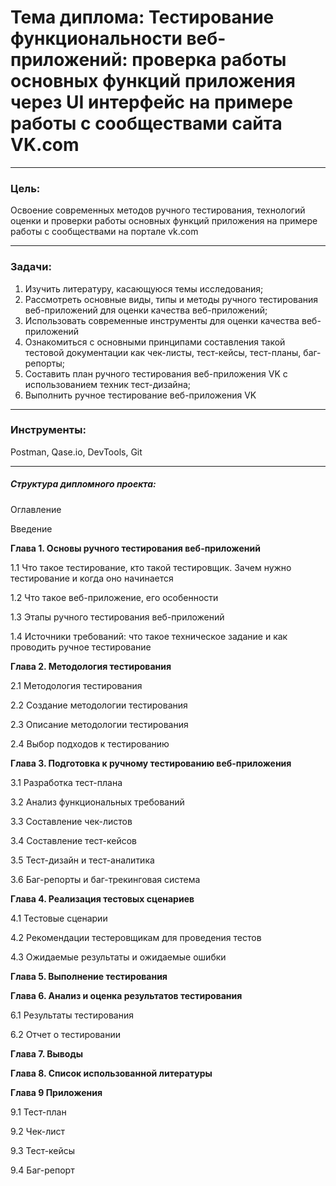 # Тема диплома: Тестирование функциональности веб-приложений: проверка работы основных функций приложения через UI интерфейс на примере работы с сообществами сайта VK.com

---

### Цель:
Освоение современных методов ручного тестирования, технологий оценки и проверки работы основных функций приложения на примере работы с сообществами на портале vk.com

---

### Задачи:
  1. Изучить литературу, касающуюся темы исследования;
  2. Рассмотреть основные виды, типы и методы ручного тестирования веб-приложений для оценки качества веб-приложений;
  3. Использовать современные инструменты для оценки качества веб-приложений
  4. Ознакомиться с основными принципами составления такой тестовой документации как чек-листы, тест-кейсы, тест-планы, баг-репорты;
  5. Составить план ручного тестирования веб-приложения VK с использованием техник тест-дизайна;
  6. Выполнить ручное тестирование веб-приложения VK

---

### Инструменты:
Postman, Qase.io,  DevTools, Git

---

##### Структура дипломного проекта:
Оглавление

Введение 

**Глава 1. Основы ручного тестирования веб-приложений**

1.1 Что такое тестирование, кто такой тестировщик. Зачем нужно тестирование и когда оно начинается

1.2 Что такое веб-приложение, его особенности

1.3 Этапы ручного тестирования веб-приложений

1.4 Источники требований: что такое техническое задание и как проводить ручное тестирование

**Глава 2. Методология тестирования**

2.1 Методология тестирования

2.2 Создание методологии тестирования

2.3 Описание методологии тестирования

2.4 Выбор подходов к тестированию

**Глава 3. Подготовка к ручному тестированию веб-приложения**

3.1 Разработка тест-плана

3.2 Анализ функциональных требований

3.3 Составление чек-листов

3.4 Составление тест-кейсов

3.5 Тест-дизайн и тест-аналитика

3.6 Баг-репорты и баг-трекинговая система

**Глава 4. Реализация тестовых сценариев**

4.1 Тестовые сценарии

4.2 Рекомендации тестеровщикам для проведения тестов

4.3 Ожидаемые результаты и ожидаемые ошибки

**Глава 5. Выполнение тестирования**

**Глава 6. Анализ и оценка результатов тестирования**

6.1 Результаты тестирования

6.2 Отчет о тестировании

**Глава 7. Выводы**

**Глава 8. Список использованной литературы**

**Глава 9 Приложения**

9.1 Тест-план

9.2 Чек-лист

9.3 Тест-кейсы

9.4 Баг-репорт




